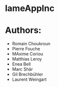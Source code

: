 lameAppInc
==========
# Authors:
- Romain Choukroun
- Pierre Fouche
- MAxime Coriou
- Matthias Leroy
- Enea Bell
- Marc Shär
- Gil Brechbühler
- Laurent Weingart